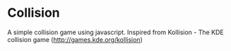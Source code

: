 Collision
=========

A simple collision game using javascript. Inspired from Kollision - The KDE collision game (http://games.kde.org/kollision)
